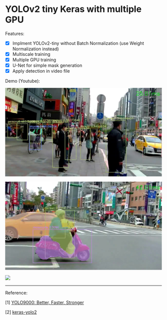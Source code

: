 # YOLOv2 tiny Keras with multiple GPU

Features:

- [x] Implment YOLOv2-tiny without Batch Normalization (use Weight Normalization instead)
- [x] Multiscale training 
- [x] Multiple GPU training
- [x] U-Net for simple mask generation
- [x] Apply detection in video file

Demo (Youtube):

[![](image/detection.jpg)](https://www.youtube.com/watch?v=3d21OAAEs2Q)

[![](image/segmentation.jpg)](https://www.youtube.com/watch?v=lLNvuVKsj90)

[![](http://img.youtube.com/vi/AfjRyPO9-Vo/maxresdefault.jpg)](https://www.youtube.com/watch?v=AfjRyPO9-Vo)

---
Reference:

[1] [YOLO9000: Better, Faster, Stronger](https://arxiv.org/abs/1612.08242)

[2] [keras-yolo2](https://github.com/experiencor/keras-yolo2)

